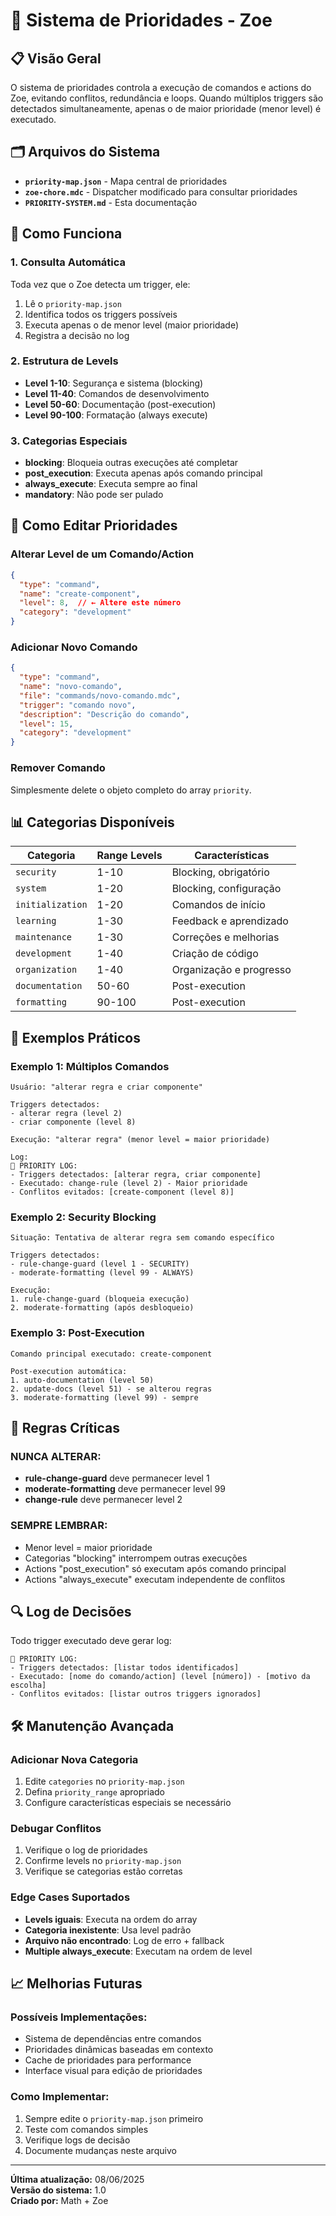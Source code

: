 # 🎯 Sistema de Prioridades - Zoe

## 📋 Visão Geral

O sistema de prioridades controla a execução de comandos e actions do Zoe, evitando conflitos, redundância e loops. Quando múltiplos triggers são detectados simultaneamente, apenas o de maior prioridade (menor level) é executado.

## 🗂️ Arquivos do Sistema

- **`priority-map.json`** - Mapa central de prioridades
- **`zoe-chore.mdc`** - Dispatcher modificado para consultar prioridades
- **`PRIORITY-SYSTEM.md`** - Esta documentação

## 🎲 Como Funciona

### 1. Consulta Automática
Toda vez que o Zoe detecta um trigger, ele:
1. Lê o `priority-map.json`
2. Identifica todos os triggers possíveis
3. Executa apenas o de menor level (maior prioridade)
4. Registra a decisão no log

### 2. Estrutura de Levels
- **Level 1-10**: Segurança e sistema (blocking)
- **Level 11-40**: Comandos de desenvolvimento
- **Level 50-60**: Documentação (post-execution)
- **Level 90-100**: Formatação (always execute)

### 3. Categorias Especiais
- **blocking**: Bloqueia outras execuções até completar
- **post_execution**: Executa apenas após comando principal
- **always_execute**: Executa sempre ao final
- **mandatory**: Não pode ser pulado

## 🔧 Como Editar Prioridades

### Alterar Level de um Comando/Action
```json
{
  "type": "command",
  "name": "create-component",
  "level": 8,  // ← Altere este número
  "category": "development"
}
```

### Adicionar Novo Comando
```json
{
  "type": "command",
  "name": "novo-comando",
  "file": "commands/novo-comando.mdc",
  "trigger": "comando novo",
  "description": "Descrição do comando",
  "level": 15,
  "category": "development"
}
```

### Remover Comando
Simplesmente delete o objeto completo do array `priority`.

## 📊 Categorias Disponíveis

| Categoria | Range Levels | Características |
|-----------|--------------|------------------|
| `security` | 1-10 | Blocking, obrigatório |
| `system` | 1-20 | Blocking, configuração |
| `initialization` | 1-20 | Comandos de início |
| `learning` | 1-30 | Feedback e aprendizado |
| `maintenance` | 1-30 | Correções e melhorias |
| `development` | 1-40 | Criação de código |
| `organization` | 1-40 | Organização e progresso |
| `documentation` | 50-60 | Post-execution |
| `formatting` | 90-100 | Post-execution |

## 🎯 Exemplos Práticos

### Exemplo 1: Múltiplos Comandos
```
Usuário: "alterar regra e criar componente"

Triggers detectados:
- alterar regra (level 2)
- criar componente (level 8)

Execução: "alterar regra" (menor level = maior prioridade)

Log: 
🎯 PRIORITY LOG: 
- Triggers detectados: [alterar regra, criar componente]
- Executado: change-rule (level 2) - Maior prioridade
- Conflitos evitados: [create-component (level 8)]
```

### Exemplo 2: Security Blocking
```
Situação: Tentativa de alterar regra sem comando específico

Triggers detectados:
- rule-change-guard (level 1 - SECURITY)
- moderate-formatting (level 99 - ALWAYS)

Execução: 
1. rule-change-guard (bloqueia execução)
2. moderate-formatting (após desbloqueio)
```

### Exemplo 3: Post-Execution
```
Comando principal executado: create-component

Post-execution automática:
1. auto-documentation (level 50)
2. update-docs (level 51) - se alterou regras
3. moderate-formatting (level 99) - sempre
```

## 🚨 Regras Críticas

### NUNCA ALTERAR:
- **rule-change-guard** deve permanecer level 1
- **moderate-formatting** deve permanecer level 99
- **change-rule** deve permanecer level 2

### SEMPRE LEMBRAR:
- Menor level = maior prioridade
- Categorias "blocking" interrompem outras execuções
- Actions "post_execution" só executam após comando principal
- Actions "always_execute" executam independente de conflitos

## 🔍 Log de Decisões

Todo trigger executado deve gerar log:
```
🎯 PRIORITY LOG: 
- Triggers detectados: [listar todos identificados]
- Executado: [nome do comando/action] (level [número]) - [motivo da escolha]
- Conflitos evitados: [listar outros triggers ignorados]
```

## 🛠️ Manutenção Avançada

### Adicionar Nova Categoria
1. Edite `categories` no `priority-map.json`
2. Defina `priority_range` apropriado
3. Configure características especiais se necessário

### Debugar Conflitos
1. Verifique o log de prioridades
2. Confirme levels no `priority-map.json`
3. Verifique se categorias estão corretas

### Edge Cases Suportados
- **Levels iguais**: Executa na ordem do array
- **Categoria inexistente**: Usa level padrão
- **Arquivo não encontrado**: Log de erro + fallback
- **Multiple always_execute**: Executam na ordem de level

## 📈 Melhorias Futuras

### Possíveis Implementações:
- Sistema de dependências entre comandos
- Prioridades dinâmicas baseadas em contexto
- Cache de prioridades para performance
- Interface visual para edição de prioridades

### Como Implementar:
1. Sempre edite o `priority-map.json` primeiro
2. Teste com comandos simples
3. Verifique logs de decisão
4. Documente mudanças neste arquivo

---

**Última atualização:** 08/06/2025  
**Versão do sistema:** 1.0  
**Criado por:** Math + Zoe 